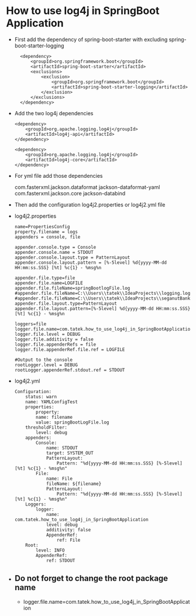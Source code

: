 # How to use log4j in SpringBoot Application

- First add the dependency of spring-boot-starter with excluding spring-boot-starter-logging
    
        <dependency>
            <groupId>org.springframework.boot</groupId>
            <artifactId>spring-boot-starter</artifactId>
            <exclusions>
                <exclusion>
                    <groupId>org.springframework.boot</groupId>
                    <artifactId>spring-boot-starter-logging</artifactId>
                </exclusion>
            </exclusions>
        </dependency>
- Add the two log4j dependencies        
        
      <dependency>
          <groupId>org.apache.logging.log4j</groupId>
          <artifactId>log4j-api</artifactId>
      </dependency>

      <dependency>
          <groupId>org.apache.logging.log4j</groupId>
          <artifactId>log4j-core</artifactId>
      </dependency>

- For yml file add those dependencies

    
    <dependency>
  		<groupId>com.fasterxml.jackson.dataformat</groupId>
  		<artifactId>jackson-dataformat-yaml</artifactId>
  	</dependency>

  	<dependency>
  		<groupId>com.fasterxml.jackson.core</groupId>
  		<artifactId>jackson-databind</artifactId>
  	</dependency>

- Then add the configuration log4j2.properties or log4j2.yml file


- log4j2.properties

      name=PropertiesConfig
      property.filename = logs
      appenders = console, file
      
      appender.console.type = Console
      appender.console.name = STDOUT
      appender.console.layout.type = PatternLayout
      appender.console.layout.pattern = [%-5level] %d{yyyy-MM-dd HH:mm:ss.SSS} [%t] %c{1} - %msg%n
      
      appender.file.type=file
      appender.file.name=LOGFILE
      appender.file.fileName=springBootlogFile.log
      #appender.file.fileName=C:\\Users\\tatek\\IdeaProjects\\logging.log
      #appender.file.fileName=C:\\Users\\tatek\\IdeaProjects\\seganutBank\\src\\main\\resources\\seganutBankLogs.log
      appender.file.layout.type=PatternLayout
      appender.file.layout.pattern=[%-5level] %d{yyyy-MM-dd HH:mm:ss.SSS} [%t] %c{1} - %msg%n
      
      loggers=file
      logger.file.name=com.tatek.how_to_use_log4j_in_SpringBootApplication
      logger.file.level = DEBUG
      logger.file.additivity = false
      logger.file.appenderRefs = file
      logger.file.appenderRef.file.ref = LOGFILE
      
      #Output to the console
      rootLogger.level = DEBUG
      rootLogger.appenderRef.stdout.ref = STDOUT

- log4j2.yml
    
  
      Configuration:
          status: warn
          name: YAMLConfigTest
          properties:
              property:
              name: filename
              value: springBootLogFile.log
          thresholdFilter:
              level: debug
          appenders:
              Console:
                  name: STDOUT
                  target: SYSTEM_OUT
                  PatternLayout:
                      Pattern: "%d{yyyy-MM-dd HH:mm:ss.SSS} [%-5level] [%t] %c{1} - %msg%n"
              File:
                  name: File
                  fileName: ${filename}
                  PatternLayout:
                      Pattern: "%d{yyyy-MM-dd HH:mm:ss.SSS} [%-5level] [%t] %c{1} - %msg%n"
          Loggers:
              logger:
                  name: com.tatek.how_to_use_log4j_in_SpringBootApplication
                  level: debug
                  additivity: false
                  AppenderRef:
                      ref: File
          Root:
              level: INFO
              AppenderRef:
                  ref: STDOUT

 

- Do not forget to change the root package name 
  - 
  - logger.file.name=com.tatek.how_to_use_log4j_in_SpringBootApplication